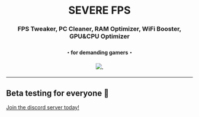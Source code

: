 <div align="center"><h1>SEVERE FPS</h1>
<h3>FPS Tweaker, PC Cleaner, RAM Optimizer, WiFi Booster, GPU&CPU Optimizer<h3>
<h4>・for demanding gamers・<h4>
<img src="https://user-images.githubusercontent.com/108175829/197054723-054fb36a-59b5-42e6-a76b-e535950d40e7.png">.

</div>
<hr>
 
  ## Beta testing for everyone 💖
  [Join the discord server today!](https://discord.gg/MKtBtrjkyn)
  

